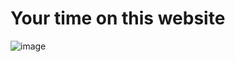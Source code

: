 # Your time on this website

![image](https://github.com/Wikaobl/your-time-on-this-website/assets/107032701/8b866eec-9832-42e7-8d87-d51351adb87a)


